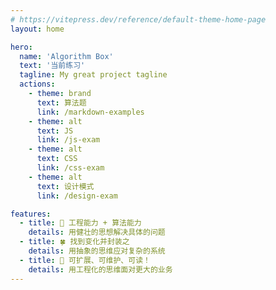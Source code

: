 ```yaml
---
# https://vitepress.dev/reference/default-theme-home-page
layout: home

hero:
  name: 'Algorithm Box'
  text: '当前练习'
  tagline: My great project tagline
  actions:
    - theme: brand
      text: 算法题
      link: /markdown-examples
    - theme: alt
      text: JS
      link: /js-exam
    - theme: alt
      text: CSS
      link: /css-exam
    - theme: alt
      text: 设计模式
      link: /design-exam

features:
  - title: 🍉 工程能力 + 算法能力
    details: 用健壮的思想解决具体的问题
  - title: 🍀 找到变化并封装之
    details: 用抽象的思维应对复杂的系统
  - title: 🚀 可扩展、可维护、可读！
    details: 用工程化的思维面对更大的业务
---
```

